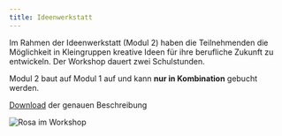 ```yaml
---
title: Ideenwerkstatt
---
```

Im Rahmen der Ideenwerkstatt (Modul 2) haben die Teilnehmenden die Möglichkeit in Kleingruppen kreative Ideen für ihre berufliche Zukunft zu entwickeln. Der Workshop dauert zwei Schulstunden.

Modul 2 baut auf Modul 1 auf und kann **nur in Kombination** gebucht werden. 

[Download](https://drive.google.com/a/polarstern.me/file/d/15eBUkcFbmmre3ANg2MlCOARhKuNJvgKJ/view?usp=sharing) der genauen Beschreibung

![Rosa im Workshop](/uploads/2beaa7a3-b989-467d-885e-70fdfab56514.jpg "Unser Stärken-Workshop")
